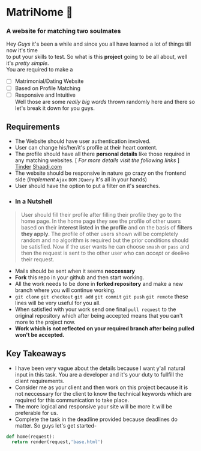 # MatriNome :sparkling_heart: #
### A website for matching two soulmates ###
Hey *Guys* it's been a while and since you all have learned a lot of things till now it's time </br>  to put your skills to test. So what is this **project** going to be all about, well it's *pretty simple*.</br>
You are required to make a 
- [ ] Matrimonial/Dating Website 
- [ ] Based on Profile Matching
- [ ] Responsive and Intuitive</br>
Well those are some *really big words* thrown randomly here and there so let's break it down for you guys. </br>
## Requirements ##
- The Website should have user authentication involved.
- User can change his/her/it's profile at their heart content.
- The profile should have all there **personal details** like those required in any matching websites.
[ *For more details visit the following links* ] [Tinder](https://tinder.com/?lang=en) [Shaadi.com](https://www.shaadi.com/)
- The website should be responsive in nature go crazy on the frontend side (*Implement* `Ajax` `DOM` `JQuery` it's all in your hands)
- User should have  the option  to put a filter on it's searches.
- ### In a Nutshell ###
> User should fill their profile after filling their profile they go to the home page.
> In the home page they see the profile of other users based on their **interest listed in the profile** and on the basis of **filters they apply**.
> The profile of other users shown will be completely random and no algorithm is required but the prior conditions should be satisfied. Now if the user wants he can choose `smash` or `pass` and then the request is sent to the other user who can *accept* or <del>decline</del> their request.
- Mails should be sent when it seems **neccessary**
- **Fork** this repo in your github and then start working.
- All the work needs to be done in **forked repository** and make a new branch where you will continue working.
- `git clone` `git checkout` `git add` `git commit` `git push` `git remote` these lines will be very useful for you all.
- When satisfied with your work send one final `pull request` to the original repository which after being accepted means that you can't more to the project now.
- **Work which is not reflected on your required branch after being pulled won't be accepted.**
## Key Takeaways ##
- I have been very vague about the details because I want y'all natural input in this task. You are a developer and it's your duty to fullfill the client requirements.
- Consider me as your client and then work on this project because it is not neccessary for the client to know the technical keywords which are required for this communication to take place.
- The more logical and responsive your site will be more it will be preferable for us.
- Complete the task in the deadline provided because deadlines do matter.
So guys let's get started-
```python
def home(request):
  return render(request,'base.html')
```


